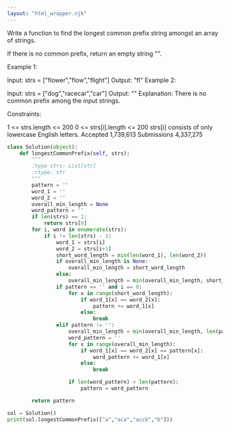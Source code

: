 ```yaml
---
layout: "html_wrapper.njk"
---
```


Write a function to find the longest common prefix string amongst an array of strings.

If there is no common prefix, return an empty string "".

Example 1:

Input: strs = ["flower","flow","flight"]
Output: "fl"
Example 2:

Input: strs = ["dog","racecar","car"]
Output: ""
Explanation: There is no common prefix among the input strings.


Constraints:

1 <= strs.length <= 200
0 <= strs[i].length <= 200
strs[i] consists of only lowercase English letters.
Accepted
1,739,613
Submissions
4,337,275

```python
class Solution(object):
    def longestCommonPrefix(self, strs):
        """
        :type strs: List[str]
        :rtype: str
        """
        pattern = ''
        word_1 = ''
        word_2 = ''
        overall_min_length = None
        word_pattern = ''
        if len(strs) == 1:
            return strs[0]
        for i, word in enumerate(strs):
            if i != len(strs) - 1:
                word_1 = strs[i]
                word_2 = strs[i+1]
                short_word_length = min(len(word_1), len(word_2))
                if overall_min_length is None:
                    overall_min_length = short_word_length
                else:
                    overall_min_length = min(overall_min_length, short_word_length)
                if pattern == '' and i == 0:
                    for x in range(short_word_length):
                        if word_1[x] == word_2[x]:
                            pattern += word_1[x]
                        else:
                            break
                elif pattern != '':
                    overall_min_length = min(overall_min_length, len(pattern))
                    word_pattern = ''
                    for x in range(overall_min_length):
                        if word_1[x] == word_2[x] == pattern[x]:
                            word_pattern += word_1[x]
                        else:
                            break

                    if len(word_pattern) < len(pattern):
                        pattern = word_pattern

        return pattern

sol = Solution()
print(sol.longestCommonPrefix(["a","aca","accb","b"]))
```